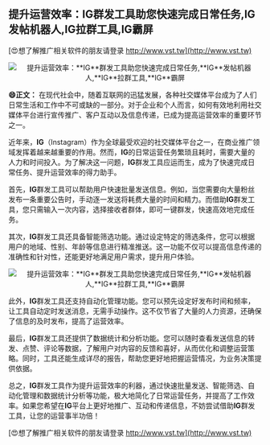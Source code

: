 ## **提升运营效率：**IG**群发工具助您快速完成日常任务,**IG**发帖机器人,**IG**拉群工具,**IG**霸屏**

[😍想了解推广相关软件的朋友请登录 http://www.vst.tw](http://www.vst.tw)

 <center><img src="https://vst.tw/MP4/tuiguang/png/8.png" alt="提升运营效率：**IG**群发工具助您快速完成日常任务,**IG**发帖机器人,**IG**拉群工具,**IG**霸屏"></center>

**😄正文：**
在现代社会中，随着互联网的迅猛发展，各种社交媒体平台成为了人们日常生活和工作中不可或缺的一部分。对于企业和个人而言，如何有效地利用社交媒体平台进行宣传推广、客户互动以及信息传递，已成为提高运营效率的重要环节之一。

近年来，**IG**（Instagram）作为全球最受欢迎的社交媒体平台之一，在商业推广领域发挥着越来越重要的作用。然而，**IG**的日常运营任务繁琐且耗时，需要大量的人力和时间投入。为了解决这一问题，**IG**群发工具应运而生，成为了快速完成日常任务、提升运营效率的得力助手。

首先，**IG**群发工具可以帮助用户快速批量发送信息。例如，当您需要向大量粉丝发布一条重要公告时，手动逐一发送将耗费大量的时间和精力。而借助**IG**群发工具，您只需输入一次内容，选择接收者群体，即可一键群发，快速高效地完成任务。

其次，**IG**群发工具还具备智能筛选功能。通过设定特定的筛选条件，您可以根据用户的地域、性别、年龄等信息进行精准推送。这一功能不仅可以提高信息传递的准确性和针对性，还能更好地满足用户需求，提升用户体验。

 <center><img src="https://vst.tw/MP4/tuiguang/png/8.png" alt="提升运营效率：**IG**群发工具助您快速完成日常任务,**IG**发帖机器人,**IG**拉群工具,**IG**霸屏"></center>

此外，**IG**群发工具还支持自动化管理功能。您可以预先设定好发布时间和频率，让工具自动定时发送消息，无需手动操作。这不仅节省了大量的人力资源，还确保了信息的及时发布，提高了运营效率。

最后，**IG**群发工具还提供了数据统计和分析功能。您可以随时查看发送信息的转发、点赞、评论等数据，了解用户对内容的反馈和喜好，从而优化和调整运营策略。同时，工具还能生成详尽的报告，帮助您更好地把握运营情况，为业务决策提供依据。

总之，**IG**群发工具作为提升运营效率的利器，通过快速批量发送、智能筛选、自动化管理和数据统计分析等功能，极大地简化了日常运营任务，并提高了工作效率。如果您希望在**IG**平台上更好地推广、互动和传递信息，不妨尝试借助**IG**群发工具，让您的运营事半功倍！

[😍想了解推广相关软件的朋友请登录 http://www.vst.tw](http://www.vst.tw)



